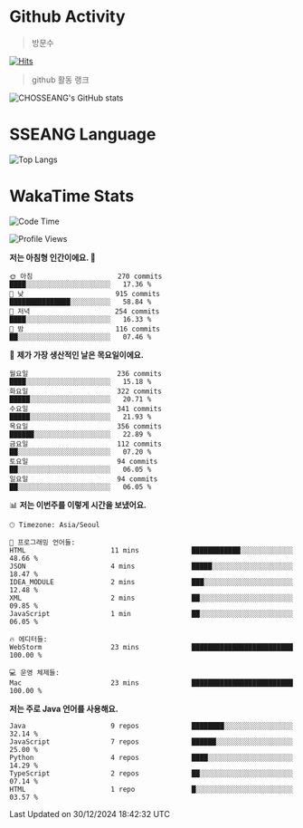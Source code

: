 <!--
**CHOSSEANG/CHOSSEANG** is a ✨ _special_ ✨ repository because its `README.md` (this file) appears on your GitHub profile.

Here are some ideas to get you started:

- 🔭 I’m currently working on ...
- 🌱 I’m currently learning ...
- 👯 I’m looking to collaborate on ...
- 🤔 I’m looking for help with ...
- 💬 Ask me about ...
- 📫 How to reach me: ...
- 😄 Pronouns: ...
- ⚡ Fun fact: ...
-->

# Github Activity
> 방문수

[![Hits](https://hits.seeyoufarm.com/api/count/incr/badge.svg?url=https%3A%2F%2Fgithub.com%2FCHOSSEANG&count_bg=%238AED3E&title_bg=%23495358&icon=electron.svg&icon_color=%23E7E7E7&title=CHOSSEANG&edge_flat=false)](https://hits.seeyoufarm.com)
> github 활동 랭크

![CHOSSEANG's GitHub stats](https://github-readme-stats.vercel.app/api?username=CHOSSEANG&show_icons=true&theme=radical)

# SSEANG Language
![Top Langs](https://github-readme-stats.vercel.app/api/top-langs/?username=CHOSSEANG&layout=compact)

# WakaTime Stats

<!--START_SECTION:waka-->
![Code Time](http://img.shields.io/badge/Code%20Time-323%20hrs%2029%20mins-blue)

![Profile Views](http://img.shields.io/badge/Profile%20Views-0-blue)

**저는 아침형 인간이에요. 🐤** 

```text
🌞 아침                     270 commits         ████░░░░░░░░░░░░░░░░░░░░░   17.36 % 
🌆 낮　                     915 commits         ███████████████░░░░░░░░░░   58.84 % 
🌃 저녁                     254 commits         ████░░░░░░░░░░░░░░░░░░░░░   16.33 % 
🌙 밤　                     116 commits         ██░░░░░░░░░░░░░░░░░░░░░░░   07.46 % 
```
📅 **제가 가장 생산적인 날은 목요일이에요.** 

```text
월요일                      236 commits         ████░░░░░░░░░░░░░░░░░░░░░   15.18 % 
화요일                      322 commits         █████░░░░░░░░░░░░░░░░░░░░   20.71 % 
수요일                      341 commits         █████░░░░░░░░░░░░░░░░░░░░   21.93 % 
목요일                      356 commits         ██████░░░░░░░░░░░░░░░░░░░   22.89 % 
금요일                      112 commits         ██░░░░░░░░░░░░░░░░░░░░░░░   07.20 % 
토요일                      94 commits          ██░░░░░░░░░░░░░░░░░░░░░░░   06.05 % 
일요일                      94 commits          ██░░░░░░░░░░░░░░░░░░░░░░░   06.05 % 
```


📊 **저는 이번주를 이렇게 시간을 보냈어요.** 

```text
🕑︎ Timezone: Asia/Seoul

💬 프로그래밍 언어들: 
HTML                     11 mins             ████████████░░░░░░░░░░░░░   48.66 % 
JSON                     4 mins              █████░░░░░░░░░░░░░░░░░░░░   18.47 % 
IDEA_MODULE              2 mins              ███░░░░░░░░░░░░░░░░░░░░░░   12.48 % 
XML                      2 mins              ██░░░░░░░░░░░░░░░░░░░░░░░   09.85 % 
JavaScript               1 min               ██░░░░░░░░░░░░░░░░░░░░░░░   06.05 % 

🔥 에디터들: 
WebStorm                 23 mins             █████████████████████████   100.00 % 

💻 운영 체제들: 
Mac                      23 mins             █████████████████████████   100.00 % 
```

**저는 주로 Java 언어를 사용해요.** 

```text
Java                     9 repos             ████████░░░░░░░░░░░░░░░░░   32.14 % 
JavaScript               7 repos             ██████░░░░░░░░░░░░░░░░░░░   25.00 % 
Python                   4 repos             ████░░░░░░░░░░░░░░░░░░░░░   14.29 % 
TypeScript               2 repos             ██░░░░░░░░░░░░░░░░░░░░░░░   07.14 % 
HTML                     1 repo              █░░░░░░░░░░░░░░░░░░░░░░░░   03.57 % 
```




 Last Updated on 30/12/2024 18:42:32 UTC
<!--END_SECTION:waka-->
